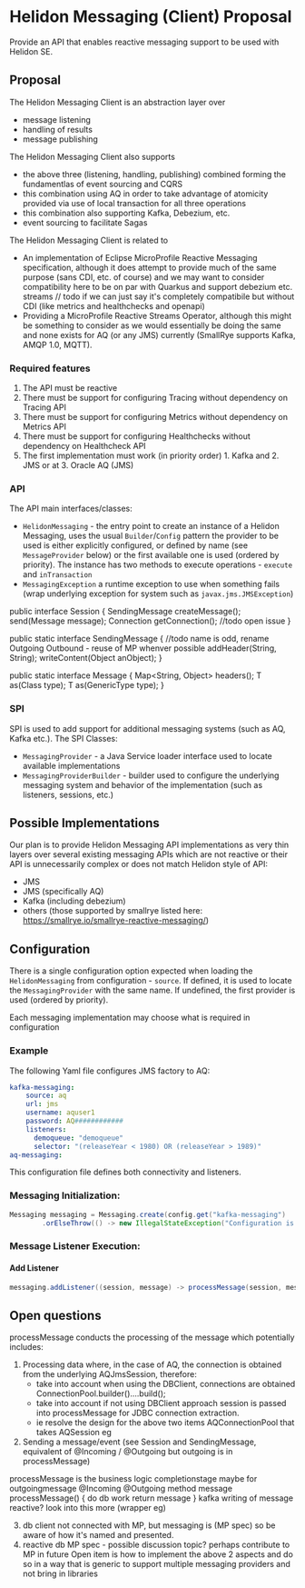# Helidon Messaging (Client) Proposal

Provide an API that enables reactive messaging support to be used with Helidon SE.

## Proposal

The Helidon Messaging Client is an abstraction layer over
- message listening
- handling of results
- message publishing

The Helidon Messaging Client also supports
- the above three (listening, handling, publishing) combined forming the fundamentlas of event sourcing and CQRS
- this combination using AQ in order to take advantage of atomicity provided via use of local transaction for all three operations
- this combination also supporting Kafka, Debezium, etc. 
- event sourcing to facilitate Sagas

The Helidon Messaging Client is related to
- An implementation of Eclipse MicroProfile Reactive Messaging specification, although it does attempt to provide much of the same purpose (sans CDI, etc. of course) and we may want to consider compatibility here to be on par with Quarkus and support debezium etc. streams // todo if we can just say it's completely compatibile but without CDI  (like metrics and healthchecks and openapi)
- Providing a MicroProfile Reactive Streams Operator, although this might be something to consider as we would essentially be doing the same and none exists for AQ (or any JMS) currently (SmallRye supports Kafka, AMQP 1.0, MQTT).


### Required features

1. The API must be reactive 
2. There must be support for configuring Tracing without dependency on Tracing API
3. There must be support for configuring Metrics without dependency on Metrics API
4. There must be support for configuring Healthchecks without dependency on Healthcheck API
5. The first implementation must work (in priority order) 1. Kafka and 2. JMS or at 3. Oracle AQ (JMS)
  
### API

The API main interfaces/classes:
- `HelidonMessaging` - the entry point to create an instance of a Helidon Messaging, uses the usual `Builder`/`Config` pattern
    the provider to be used is either explicitly configured, or defined by name (see `MessageProvider` below) or
    the first available one is used (ordered by priority). The instance has two methods to execute operations -
    `execute` and `inTransaction`
- `MessagingException` a runtime exception to use when something fails (wrap underlying exception for system such as `javax.jms.JMSException`)

public interface Session {
    SendingMessage createMessage();
    send(Message message);
    Connection getConnection(); //todo open issue
}

public static interface SendingMessage { //todo name is odd, rename Outgoing Outbound - reuse of MP whenver possible
    addHeader(String, String);
    writeContent(Object anObject);
}

public static interface Message {
    Map<String, Object> headers();
    T as(Class<T> type);
    T as(GenericType<T> type);
}

### SPI

SPI is used to add support for additional messaging systems (such as AQ, Kafka etc.).
The SPI Classes:
- `MessagingProvider` - a Java Service loader interface used to locate available implementations
- `MessagingProviderBuilder` - builder used to configure the underlying messaging system and behavior of the 
    implementation (such as listeners, sessions, etc.)
   

## Possible Implementations

Our plan is to provide Helidon Messaging API implementations as very thin layers over several existing messaging APIs which are not reactive or their API is unnecessarily complex or does not match Helidon style of API:
- JMS
- JMS (specifically AQ)
- Kafka (including debezium)
- others (those supported by smallrye listed here: https://smallrye.io/smallrye-reactive-messaging/)

## Configuration

There is a single configuration option expected when loading the `HelidonMessaging` from configuration - 
`source`. If defined, it is used to locate the `MessagingProvider` with the same name. If undefined, the
first provider is used (ordered by priority).

Each messaging implementation may choose what is required in configuration

### Example
The following Yaml file configures JMS factory to AQ:
```yaml
kafka-messaging:
    source: aq
    url: jms
    username: aquser1
    password: AQ############
    listeners:
      demoqueue: "demoqueue"
      selector: "(releaseYear < 1980) OR (releaseYear > 1989)"
aq-messaging:
```

This configuration file defines both connectivity and listeners.

### Messaging Initialization:
```java
Messaging messaging = Messaging.create(config.get("kafka-messaging")
        .orElseThrow(() -> new IllegalStateException("Configuration is missing"));
```

### Message Listener Execution:

#### Add Listener
```java
messaging.addListener((session, message) -> processMessage(session, message));
```
## Open questions

processMessage conducts the processing of the message which potentially includes:
1. Processing data where, in the case of AQ, the connection is obtained from the underlying AQJmsSession, therefore:
    - take into account when using the DBClient, connections are obtained ConnectionPool.builder()....build();
    - take into account if not using DBClient approach session is passed into processMessage for JDBC connection extraction.
    - ie resolve the design for the above two items
    AQConnectionPool that takes AQSession eg
2. Sending a message/event (see Session and SendingMessage, equivalent of @Incoming / @Outgoing but outgoing is in processMessage) 

processMessage is the business logic
completionstage maybe for outgoingmessage
@Incoming
@Outgoing
method message processMessage() {
do db work
return message
}
kafka writing of message reactive? look into this more (wrapper eg)

3. db client not connected with MP, but messaging is (MP spec) so be aware of how it's named and presented.
4. reactive db MP spec - possible discussion topic? perhaps contribute to MP in future
Open item is how to implement the above 2 aspects and do so in a way that is generic to support multiple messaging providers and  not bring in libraries

